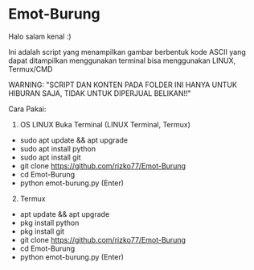 # Emot-Burung

Halo salam kenal :)

Ini adalah script yang menampilkan gambar berbentuk kode ASCII yang dapat ditampilkan menggunakan terminal bisa menggunakan LINUX, Termux/CMD

WARNING: "SCRIPT DAN KONTEN PADA FOLDER INI HANYA UNTUK HIBURAN SAJA, TIDAK UNTUK DIPERJUAL BELIKAN!!"


Cara Pakai:
1. OS LINUX
Buka Terminal (LINUX Terminal, Termux)
- sudo apt update && apt upgrade
- sudo apt install python
- sudo apt install git
- git clone https://github.com/rizko77/Emot-Burung
- cd Emot-Burung
- python emot-burung.py (Enter)

2. Termux
- apt update && apt upgrade
- pkg install python
- pkg install git
- git clone https://github.com/rizko77/Emot-Burung
- cd Emot-Burung
- python emot-burung.py (Enter)
